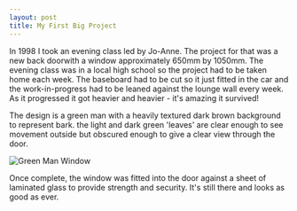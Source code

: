 ```yaml
---
layout: post
title: My First Big Project
---
```


In 1998 I took an evening class led by Jo-Anne. The project for that was a new back doorwith a window approximately 650mm by 1050mm. The evening class was in a local high school so the project had to be taken home each week. The baseboard had to be cut so it just fitted in the car and the work-in-progress had to be leaned against the lounge wall every week. As it progressed it got heavier and heavier - it's amazing it survived!

The design is a green man with a heavily textured dark brown background to represent bark. the light and dark green 'leaves' are clear enough to see movement outside but obscured enough to give a clear view through the door.

![Green Man Window](https://lh3.googleusercontent.com/9J-F_QOG_W9195Q66fPLWavellnWwVHkdfVlLXH2lS-j2BLqjAhRniDzPnNTdde75yYUgiV_xh81XqoNcuMhSQwTY19Web1r9GOX73f1CYz2VwNII67iFh1Tzmnzkqp2YxMEG8nUos_5N54-2uAz5alDkcji22EwAvya1pc9ZiXl35AOljYN4gC4PxKZdJ5Y2J_lGcPLI0l4BaxV0m2KPsYMSWK1okQ1H3lSLsu_pfCDNIxMcpNsNvm3lyKG9qVCpzsfAYHMNFtDm-4wiCHiHiHA0qyBxZ3oVZrqiuwkNiGnP6gDuOX36TCgdBH8CMT4_GSsmYWkMlUznt5gGlV0xC72TeO22ckv6RVc-sixuoX93l4SUtzNSFmGJW5Ztu4Lmyr8GlNbrS840qSaKNWERafOkZr5PljMrLXmJ2LIEt-WVFopR3OTrkti58lmz2r4rU91g5v8QFwzPLOPY9rcSvm9Y5hWXjdGTSAE9WE6Tdc04op5GkYpMU712MxaaszdcmKupNdaAovyNoEQtWbNoZUq7xzc_pWwqXdh6A7_kpx55W4f45FjwUOjWbnZwaIndH2lB3R3Ub7UIFug0D-RVmadsSL6q7MvjCKAl9wd8t4FD5yMXpYq6VPDctLOYrMYx7NZ6BBJD6tTuzWzar3j0pezez4tTNUffT3VtfR5ZAkQcbTX4WztWyVycQ69=w431-h657-no?authuser=0)

Once complete, the window was fitted into the door against a sheet of laminated glass to provide strength and security. It's still there and looks as good as ever.

